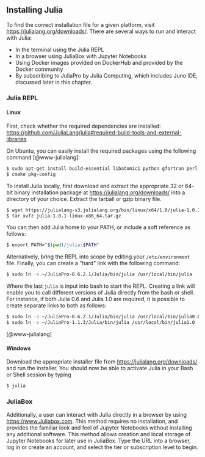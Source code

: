 ## Installing Julia

To find the correct installation file for a given platform, visit <https://julialang.org/downloads/>.  There are several ways to run and interact with Julia: 
- In the terminal using the Julia REPL
- In a browser using JuliaBox with Jupyter Notebooks
- Using Docker images provided on DockerHub and provided by the Docker community
- By subscribing to JuliaPro by Julia Computing, which includes Juno IDE, discussed later in this chapter.  

### Julia REPL

#### Linux

First, check whether the required dependencies are installed:
<https://github.com/JuliaLang/julia#required-build-tools-and-external-libraries>

On Ubuntu, you can easily install the required packages using the following
command [@www-julialang]:

```bash
$ sudo apt-get install build-essential libatomic1 python gfortran perl wget m4
$ cmake pkg-config
```

To install Julia locally, first download and extract the appropriate 32 or 64-
bit binary installation package at <https://julialang.org/downloads/> into a
directory of your choice. Extract the tarball or gzip binary file.  

```bash
$ wget https://julialang-s3.julialang.org/bin/linux/x64/1.0/julia-1.0.1-linux-x86_64.tar.gz
$ tar xvfz julia-1.0.1-linux-x86_64.tar.gz
```

You can then add Julia home to your PATH, or include a soft reference as follows: 

```bash
$ export PATH="$(pwd)/julia:$PATH"
``` 

Alternatively, bring the REPL into scope by editing your ```/etc/environment``` file. Finally, you can create a "hard" link with the following command:  

```bash
$ sudo ln -s ~/JuliaPro-0.6.2.1/Julia/bin/julia /usr/local/bin/julia
```

Where the last ```julia``` is input into bash to start the REPL.  Creating a link will enable you to call different versions of Julia directly from the bash or shell.  For instance, if both Julia 0.6 and Julia 1.0 are required, it is possible to create separate links to both as follows:

```bash
$ sudo ln -s ~/JuliaPro-0.6.2.1/Julia/bin/julia /usr/local/bin/julia0.6
$ sudo ln -s ~/JuliaPro-1.1.3/Julia/bin/julia /usr/local/bin/julia1.0
```

[@www-julialang]

#### Windows

Download the appropriate installer file from <https://julialang.org/downloads/> and run the installer.  You should now be able to activate Julia in your Bash or Shell session by typing

```bash
$ julia
```

### JuliaBox

Additionally, a user can interact with Julia directly in a browser by using <https://www.Juliabox.com>.  This method requires no installation, and provides the familiar look and feel of Jupyter Notebooks without installing any additional software.  This method allows creation and local storage of Jupyter Notebooks for later use in JuliaBox.  Type the URL into a browser, log in or create an account, and select the tier or subscription level to begin. 